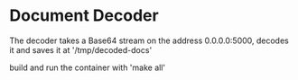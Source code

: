 # Document Decoder
The decoder takes a Base64 stream on the address 0.0.0.0:5000, decodes it and saves it at '/tmp/decoded-docs'

build and run the container with 'make all'